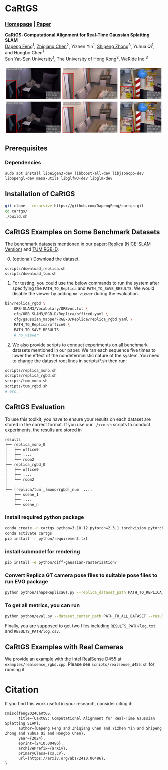 # CaRtGS
### [Homepage](https://dapengfeng.github.io/cartgs/) | [Paper](https://arxiv.org/abs/2410.00486)

**CaRtGS: Computational Alignment for Real-Time Gaussian Splatting SLAM** <br>
[Dapeng Feng](https://github.com/DapengFeng)<sup>1</sup>, [Zhiqiang Chen](https://github.com/thisparticle)<sup>2</sup>, Yizhen Yin<sup>1</sup>, [Shipeng Zhong](https://github.com/zhongshp)<sup>3</sup>, Yuhua Qi<sup>1</sup>, and Hongbo Chen<sup>1</sup> <br>
Sun Yat-Sen University<sup>1</sup>, The University of Hong Kong<sup>2</sup>, WeRide Inc.<sup>3</sup> <br>
<br>
![image](https://github.com/DapengFeng/cartgs/blob/gh_pages/docs/images/teaser.png?raw=true "cartgs")


## Prerequisites

### Dependencies

```
sudo apt install libeigen3-dev libboost-all-dev libjsoncpp-dev libopengl-dev mesa-utils libglfw3-dev libglm-dev
```

## Installation of CaRtGS
``` bash
git clone --recursive https://github.com/DapengFeng/cartgs.git
cd cartgs/
./build.sh
```

## CaRtGS Examples on Some Benchmark Datasets

The benchmark datasets mentioned in our paper: [Replica (NICE-SLAM Version)](https://github.com/cvg/nice-slam) and [TUM RGB-D](https://cvg.cit.tum.de/data/datasets/rgbd-dataset/download).

0. (optional) Download the dataset.
```
scripts/download_replica.sh
scripts/download_tum.sh
```

1. For testing, you could use the below commands to run the system after specifying the `PATH_TO_Replica` and `PATH_TO_SAVE_RESULTS`. We would disable the viewer by adding `no_viewer` during the evaluation.
``` bash
bin/replica_rgbd \
    ORB-SLAM3/Vocabulary/ORBvoc.txt \
    cfg/ORB_SLAM3/RGB-D/Replica/office0.yaml \
    cfg/gaussian_mapper/RGB-D/Replica/replica_rgbd.yaml \
    PATH_TO_Replica/office0 \
    PATH_TO_SAVE_RESULTS
    # no_viewer
```

2. We also provide scripts to conduct experiments on all benchmark datasets mentioned in our paper. We ran each sequence five times to lower the effect of the nondeterministic nature of the system. You need to change the dataset root lines in scripts/*.sh then run:
``` bash
scripts/replica_mono.sh
scripts/replica_rgbd.sh
scripts/tum_mono.sh
scripts/tum_rgbd.sh
# etc.
```



## CaRtGS Evaluation
To use this toolkit, you have to ensure your results on each dataset are stored in the correct format. If you use our `./xxx.sh` scripts to conduct experiments, the results are stored in
```
results
├── replica_mono_0
│   ├── office0
│   ├── ....
│   └── room2
├── replica_rgbd_0
│   ├── office0
│   ├── ....
│   └── room2
│
└── [replica/tum]_[mono/rgbd]_num  ....
    ├── scene_1
    ├── ....
    └── scene_n
```


### Install required python package
``` bash
conda create -n cartgs python=3.10.12 pytorch=2.3.1 torchvision pytorch-cuda=12.1 opencv -c pytorch -c nvidia -c conda-forge
conda activate cartgs
pip install -r python/requirement.txt
```

### install submodel for rendering
``` bash
pip install -e python/diff-gaussian-rasterization/
```

### Convert Replica GT camera pose files to suitable pose files to run EVO package
``` bash
python python/shapeReplicaGT.py --replica_dataset_path PATH_TO_REPLICA_DATASET
```

### To get all metrics, you can run
``` bash
python python/eval.py --dataset_center_path PATH_TO_ALL_DATASET --result_main_folder RESULTS_PATH
```
Finally, you are supposed to get two files including `RESULTS_PATH/log.txt` and `RESULTS_PATH/log.csv`.

## CaRtGS Examples with Real Cameras

We provide an example with the Intel RealSense D455 at `examples/realsense_rgbd.cpp`. Please see `scripts/realsense_d455.sh` for running it.

# Citation
If you find this work useful in your research, consider citing it:
```
@misc{feng2024CaRtGS,
      title={CaRtGS: Computational Alignment for Real-Time Gaussian Splatting SLAM}, 
      author={Dapeng Feng and Zhiqiang Chen and Yizhen Yin and Shipeng Zhong and Yuhua Qi and Hongbo Chen},
      year={2024},
      eprint={2410.00486},
      archivePrefix={arXiv},
      primaryClass={cs.CV},
      url={https://arxiv.org/abs/2410.00486}, 
}
```